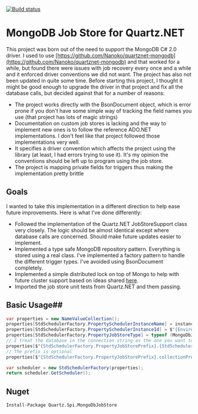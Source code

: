 [![Build status](https://ci.appveyor.com/api/projects/status/e7coq0xrmv3imbtt?svg=true)](https://ci.appveyor.com/project/chrisdrobison/mongodb-quartz-net)

MongoDB Job Store for Quartz.NET
================================

This project was born out of the need to support the MongoDB C# 2.0 driver. I used to use [https://github.com/Nanoko/quartznet-mongodb](https://github.com/Nanoko/quartznet-mongodb) and that worked for a while, 
but found there were issues with job recovery every once and a while and it enforced driver conventions we did not want. The project has also not been updated in quite some time. Before starting this project,
I thought it might be good enough to upgrade the driver in that project and fix all the database calls, but decided against that for a number of reasons:

* The project works directly with the BsonDocument object, which is error prone if you don't have some simple way of tracking the field names you use (that project has lots of magic strings)
* Documentation on custom job stores is lacking and the way to implement new ones is to follow the reference ADO.NET implementations. I don't feel like that project followed those implementations very well.
* It specifies a driver convention which affects the project using the library (at least, I had errors trying to use it). It's my opinion the conventions should be left up to program using the job store.
* The project is mapping private fields for triggers thus making the implementation pretty brittle

## Goals ##

I wanted to take this implementation in a different direction to help ease future improvements. Here is what I've done differently:

* Followed the implementation of the Quartz.NET JobStoreSupport class very closely. The logic should be almost identical except where database calls are concerned. Should make future updates easier to implement.
* Implemented a type safe MongoDB repository pattern. Everything is stored using a real class. I've implemented a factory pattern to handle the different trigger types. I've avoided using BsonDocument completely.
* Implemented a simple distributed lock on top of Mongo to help with future cluster support based on ideas shared [here](https://speakerdeck.com/raindev/distributed-locking-with-mongodb).
* Imported the job store unit tests from Quartz.NET and them passing.

## Basic Usage##

```cs
var properties = new NameValueCollection();
properties[StdSchedulerFactory.PropertySchedulerInstanceName] = instanceName;
properties[StdSchedulerFactory.PropertySchedulerInstanceId] = $"{Environment.MachineName}-{Guid.NewGuid()}";
properties[StdSchedulerFactory.PropertyJobStoreType] = typeof (MongoDbJobStore).AssemblyQualifiedName;
// I treat the database in the connection string as the one you want to connect to
properties[$"{StdSchedulerFactory.PropertyJobStorePrefix}.{StdSchedulerFactory.PropertyDataSourceConnectionString}"] = "mongodb://localhost/quartz";
// The prefix is optional
properties[$"{StdSchedulerFactory.PropertyJobStorePrefix}.collectionPrefix"] = "prefix";

var scheduler = new StdSchedulerFactory(properties);
return scheduler.GetScheduler();
```

## Nuget ##

```
Install-Package Quartz.Spi.MongoDbJobStore
```

